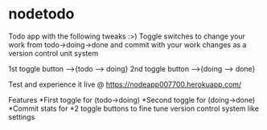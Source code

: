 # nodetodo
Todo app with the following tweaks :>)
Toggle switches to change your work from todo->doing->done
and commit with your work changes as a version control unit system

1st toggle button -->{todo --> doing}
2nd toggle button -->{doing --> done}

Test and experience it live @
https://nodeapp007700.herokuapp.com/

Features
*First toggle for (todo->doing)
*Second toggle for (doing->done)
*Commit stats for <commit statements>
*2 toggle buttons to fine tune version control system like settings
